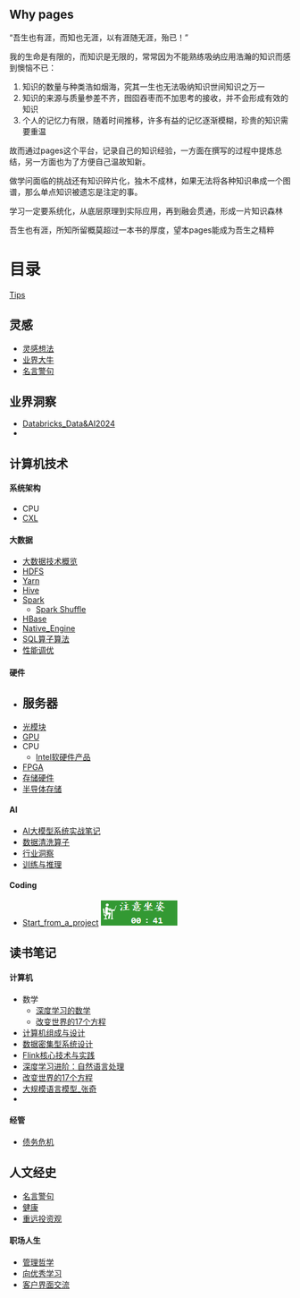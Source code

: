 ## Why pages
“吾生也有涯，而知也无涯，以有涯随无涯，殆已！”

我的生命是有限的，而知识是无限的，常常因为不能熟练吸纳应用浩瀚的知识而感到懊恼不已：
1. 知识的数量与种类浩如烟海，究其一生也无法吸纳知识世间知识之万一
2. 知识的来源与质量参差不齐，囫囵吞枣而不加思考的接收，并不会形成有效的知识
3. 个人的记忆力有限，随着时间推移，许多有益的记忆逐渐模糊，珍贵的知识需要重温

故而通过pages这个平台，记录自己的知识经验，一方面在撰写的过程中提炼总结，另一方面也为了方便自己温故知新。

做学问面临的挑战还有知识碎片化，独木不成林，如果无法将各种知识串成一个图谱，那么单点知识被遗忘是注定的事。

学习一定要系统化，从底层原理到实际应用，再到融会贯通，形成一片知识森林

吾生也有涯，所知所留概莫超过一本书的厚度，望本pages能成为吾生之精粹

# 目录

[Tips](Tips.md)

## 灵感
- [灵感想法](灵感想法.md)
- [业界大牛](业界大牛.md)
- [名言警句](人文经史/名言警句.md)

## 业界洞察

- [Databricks_Data&AI2024](业界洞察/Databricks_Data&AI2024.md)
- 


## 计算机技术
#### 系统架构
- CPU
- [CXL](计算机技术/硬件/CXL.md)

#### 大数据
- [大数据技术概览](计算机技术/大数据/大数据技术概览.md)
- [HDFS](计算机技术/大数据/HDFS.md)
- [Yarn](计算机技术/大数据/Yarn.md)
- [Hive](计算机技术/大数据/Hive.md)
- [Spark](计算机技术/大数据/Spark.md)
	- [Spark Shuffle](计算机技术/大数据/Spark%20Shuffle.md)
- [HBase](计算机技术/大数据/HBase.md)
- [Native_Engine](计算机技术/大数据/Native_Engine.md)
- [SQL算子算法](计算机技术/大数据/SQL算子算法.md)
- [性能调优](计算机技术/大数据/性能调优.md)

#### 硬件
- 服务器
	- 
- [光模块](计算机技术/硬件/光模块.md)
- [GPU](计算机技术/硬件/GPU.md)
- CPU
	- [Intel软硬件产品](计算机技术/硬件/CPU/Intel软硬件产品.md)
- [FPGA](计算机技术/硬件/FPGA.md)
- [存储硬件](计算机技术/硬件/存储硬件.md)
- [半导体存储](计算机技术/硬件/半导体存储.md)

#### AI
- [AI大模型系统实战笔记](计算机技术/AI/AI大模型系统实战/AI大模型系统实战笔记.md)
- [数据清洗算子](计算机技术/AI/Data4AI/数据清洗算子.md)
- [行业洞察](计算机技术/AI/行业洞察.md)
- [训练与推理](计算机技术/AI/训练与推理.md)

#### Coding
- [Start_from_a_project](计算机技术/Coding/Start_from_a_project.md)
![](attachments/Pasted%20image%2020240718151018.png)
## 读书笔记
#### 计算机

- 数学
	- [深度学习的数学](读书笔记/深度学习的数学.md)
	- [改变世界的17个方程](读书笔记/改变世界的17个方程.md)
- [计算机组成与设计](读书笔记/计算机组成与设计.md)
- [数据密集型系统设计](读书笔记/数据密集型系统设计.md)
- [Flink核心技术与实践](读书笔记/Flink核心技术与实践.md)
- [深度学习进阶：自然语言处理](读书笔记/深度学习进阶：自然语言处理.md)
- [改变世界的17个方程](读书笔记/改变世界的17个方程.md)
- [大规模语言模型_张奇](读书笔记/大规模语言模型_张奇.md)
- 

#### 经管
- [债务危机](读书笔记/债务危机.md)

## 人文经史
- [名言警句](人文经史/名言警句.md)
- [健康](人文经史/健康.md)
- [重远投资观](人文经史/重远投资观.md)

#### 职场人生
- [管理哲学](人文经史/职场人生/管理哲学.md)
- [向优秀学习](人文经史/职场人生/向优秀学习.md)
- [客户界面交流](人文经史/职场人生/客户界面交流.md)

